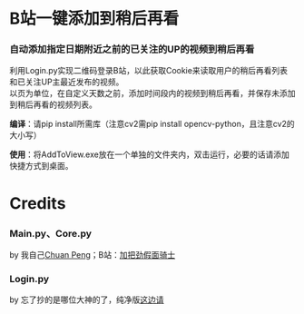 # B站一键添加到稍后再看
### 自动添加指定日期附近之前的已关注的UP的视频到稍后再看
利用Login.py实现二维码登录B站，以此获取Cookie来读取用户的稍后再看列表和已关注UP主最近发布的视频。\
以页为单位，在自定义天数之前，添加时间段内的视频到稍后再看，并保存未添加到稍后再看的视频列表。


**编译**：请pip install所需库（注意cv2需pip install opencv-python，且注意cv2的大小写）

**使用**：将AddToView.exe放在一个单独的文件夹内，双击运行，必要的话请添加快捷方式到桌面。


# Credits
### Main.py、Core.py
by 我自己[Chuan Peng][1]；B站：[加把劲假面骑士][2]
### Login.py
by 忘了抄的是哪位大神的了，纯净版[这边请][3]


[1]: https://erichuanp.com
[2]: https://space.bilibili.com/4689754
[3]: https://github.com/CreeberSlime/Bilibili_Cookie_QRCodeLogin

